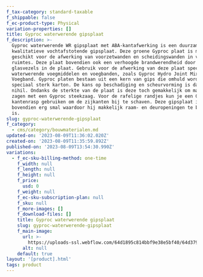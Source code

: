 ```yaml
---
f_tax-category: standard-taxable
f_shippable: false
f_ec-product-type: Physical
variation-properties: []
title: Gyproc waterwerende gipsplaat
f_description: >-
  Gyproc waterwerende WR gipsplaat met ABA-kantafwerking is een duurzame en
  kwalitatieve vochtafstotende gipsplaat. Deze groene Gyproc plaat is met name
  geschikt voor de afwerking van voorzetwanden en scheidingswanden in vochtige
  ruimtes. Deze plaat bovendien ook een verhoogde brandwerendheid door de extra
  glasvezels in de plaat. Gebruik voor de afwerking van deze plaat speciale
  waterwerende voegmiddelen en voegbanden, zoals Gyproc Hydro Joint Mix en Hydro
  Voegband. Gyproc platen bestaan uit een kern van gips die omhuld wordt met een
  speciaal sterk karton. De kans op beschadiging en scheurvorming is daarmee
  nihil. Ondanks de sterkte van de plaat is deze toch gemakkelijk om maat te
  zagen met een Gyproc steekzaag. Voor de rafelige randjes kun je een Gyproc
  kantenrasp gebruiken om de zijkanten bij te schaven. Deze gipsplaat is
  bovendien erg smal waardoor hij makkelijk raam- en deuropeningen te bewegen
  is.
slug: gyproc-waterwerende-gipsplaat
f_category:
  - cms/category/bouwmaterialen.md
updated-on: '2023-08-09T11:36:02.020Z'
created-on: '2023-08-09T11:35:59.892Z'
published-on: '2023-08-09T13:54:30.990Z'
variations:
  - f_ec-sku-billing-method: one-time
    f_width: null
    f_length: null
    f_height: null
    f_price:
      usd: 0
    f_weight: null
    f_ec-sku-subscription-plan: null
    f_sku: null
    f_more-images: []
    f_download-files: []
    title: Gyproc waterwerende gipsplaat
    slug: gyproc-waterwerende-gipsplaat
    f_main-image:
      url: >-
        https://uploads-ssl.webflow.com/64d1895c814bbf9e38e5bf40/64d3796f45081456311a06a5_waterwerende%20gyproc.webp
      alt: null
    default: true
layout: '[product].html'
tags: product
---
```



